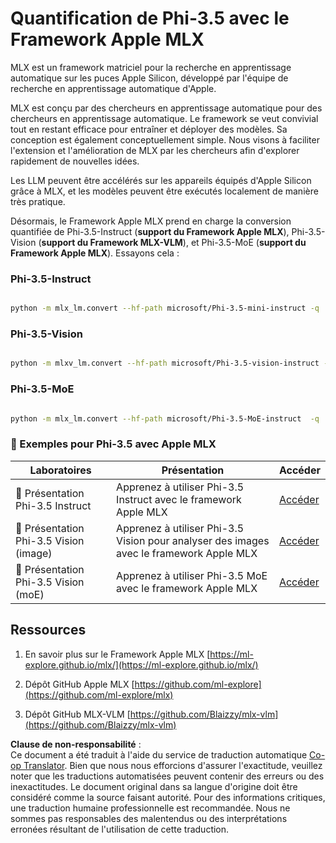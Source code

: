 <!--
CO_OP_TRANSLATOR_METADATA:
{
  "original_hash": "ec5e22bbded16acb7bdb9fa568ab5781",
  "translation_date": "2025-03-27T08:22:53+00:00",
  "source_file": "md\\01.Introduction\\04\\UsingAppleMLXQuantifyingPhi.md",
  "language_code": "fr"
}
-->
# **Quantification de Phi-3.5 avec le Framework Apple MLX**

MLX est un framework matriciel pour la recherche en apprentissage automatique sur les puces Apple Silicon, développé par l'équipe de recherche en apprentissage automatique d'Apple.

MLX est conçu par des chercheurs en apprentissage automatique pour des chercheurs en apprentissage automatique. Le framework se veut convivial tout en restant efficace pour entraîner et déployer des modèles. Sa conception est également conceptuellement simple. Nous visons à faciliter l'extension et l'amélioration de MLX par les chercheurs afin d'explorer rapidement de nouvelles idées.

Les LLM peuvent être accélérés sur les appareils équipés d'Apple Silicon grâce à MLX, et les modèles peuvent être exécutés localement de manière très pratique.

Désormais, le Framework Apple MLX prend en charge la conversion quantifiée de Phi-3.5-Instruct (**support du Framework Apple MLX**), Phi-3.5-Vision (**support du Framework MLX-VLM**), et Phi-3.5-MoE (**support du Framework Apple MLX**). Essayons cela :

### **Phi-3.5-Instruct**

```bash

python -m mlx_lm.convert --hf-path microsoft/Phi-3.5-mini-instruct -q

```

### **Phi-3.5-Vision**

```bash

python -m mlxv_lm.convert --hf-path microsoft/Phi-3.5-vision-instruct -q

```

### **Phi-3.5-MoE**

```bash

python -m mlx_lm.convert --hf-path microsoft/Phi-3.5-MoE-instruct  -q

```

### **🤖 Exemples pour Phi-3.5 avec Apple MLX**

| Laboratoires    | Présentation | Accéder |
| -------- | ------- |  ------- |
| 🚀 Présentation Phi-3.5 Instruct  | Apprenez à utiliser Phi-3.5 Instruct avec le framework Apple MLX   |  [Accéder](../../../../../code/09.UpdateSamples/Aug/mlx-phi35-instruct.ipynb)    |
| 🚀 Présentation Phi-3.5 Vision (image) | Apprenez à utiliser Phi-3.5 Vision pour analyser des images avec le framework Apple MLX     |  [Accéder](../../../../../code/09.UpdateSamples/Aug/mlx-phi35-vision.ipynb)    |
| 🚀 Présentation Phi-3.5 Vision (moE)   | Apprenez à utiliser Phi-3.5 MoE avec le framework Apple MLX  |  [Accéder](../../../../../code/09.UpdateSamples/Aug/mlx-phi35-moe.ipynb)    |

## **Ressources**

1. En savoir plus sur le Framework Apple MLX [https://ml-explore.github.io/mlx/](https://ml-explore.github.io/mlx/)

2. Dépôt GitHub Apple MLX [https://github.com/ml-explore](https://github.com/ml-explore/mlx)

3. Dépôt GitHub MLX-VLM [https://github.com/Blaizzy/mlx-vlm](https://github.com/Blaizzy/mlx-vlm)

**Clause de non-responsabilité** :  
Ce document a été traduit à l'aide du service de traduction automatique [Co-op Translator](https://github.com/Azure/co-op-translator). Bien que nous nous efforcions d'assurer l'exactitude, veuillez noter que les traductions automatisées peuvent contenir des erreurs ou des inexactitudes. Le document original dans sa langue d'origine doit être considéré comme la source faisant autorité. Pour des informations critiques, une traduction humaine professionnelle est recommandée. Nous ne sommes pas responsables des malentendus ou des interprétations erronées résultant de l'utilisation de cette traduction.